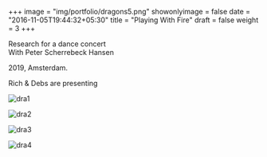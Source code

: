 +++
image = "img/portfolio/dragons5.png"
showonlyimage = false
date = "2016-11-05T19:44:32+05:30"
title = "Playing With Fire"
draft = false
weight = 3
+++

Research for a dance concert  
With Peter Scherrebeck Hansen

2019, Amsterdam.
<!--more-->

Rich & Debs are presenting

![dra1][1]

![dra2][2]

![dra3][3]

![dra4][4]


[1]: /img/portfolio/dragons1.png
[2]: /img/portfolio/drangons2.png
[3]: /img/portfolio/dragons3.png
[4]: /img/portfolio/dragons4.png